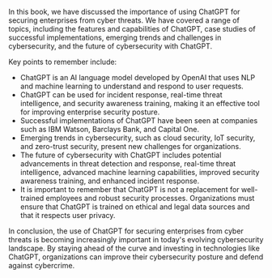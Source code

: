
In this book, we have discussed the importance of using ChatGPT for securing enterprises from cyber threats. We have covered a range of topics, including the features and capabilities of ChatGPT, case studies of successful implementations, emerging trends and challenges in cybersecurity, and the future of cybersecurity with ChatGPT.

Key points to remember include:

* ChatGPT is an AI language model developed by OpenAI that uses NLP and machine learning to understand and respond to user requests.
* ChatGPT can be used for incident response, real-time threat intelligence, and security awareness training, making it an effective tool for improving enterprise security posture.
* Successful implementations of ChatGPT have been seen at companies such as IBM Watson, Barclays Bank, and Capital One.
* Emerging trends in cybersecurity, such as cloud security, IoT security, and zero-trust security, present new challenges for organizations.
* The future of cybersecurity with ChatGPT includes potential advancements in threat detection and response, real-time threat intelligence, advanced machine learning capabilities, improved security awareness training, and enhanced incident response.
* It is important to remember that ChatGPT is not a replacement for well-trained employees and robust security processes. Organizations must ensure that ChatGPT is trained on ethical and legal data sources and that it respects user privacy.

In conclusion, the use of ChatGPT for securing enterprises from cyber threats is becoming increasingly important in today's evolving cybersecurity landscape. By staying ahead of the curve and investing in technologies like ChatGPT, organizations can improve their cybersecurity posture and defend against cybercrime.
